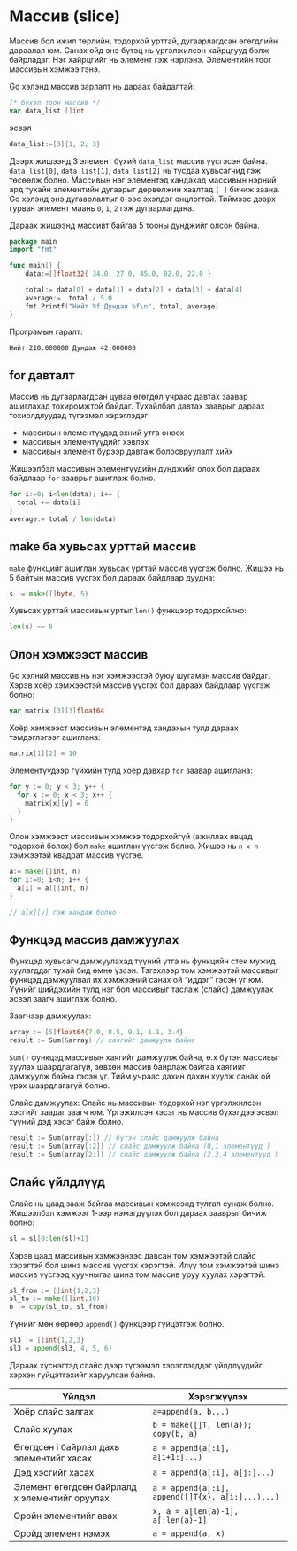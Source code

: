 # Массив \(slice\)

Массив бол ижил төрлийн, тодорхой урттай, дугаарлагдсан өгөгдлийн дараалал юм. Санах ойд энэ бүтэц нь үргэлжилсэн хайрцгууд болж байрладаг. Нэг хайрцгийг нь элемент гэж нэрлэнэ. Элементийн тоог массивын хэмжээ гэнэ.

Go хэлэнд массив зарлалт нь дараах байдалтай:

```go
/* бүхэл тоон массив */
var data_list []int
```

эсвэл

```go
data_list:=[3]{1, 2, 3}
```

Дээрх жишээнд 3 элемент бүхий `data_list` массив үүсгэсэн байна. `data_list[0]`, `data_list[1]`, `data_list[2]` нь тусдаа хувьсагчид гэж төсөөлж болно. Массивын нэг элементэд хандахад массивын нэрний ард тухайн элементийн дугаарыг дөрвөлжин хаалтад `[ ]` бичиж заана. Go хэлэнд энэ дугаарлалтыг `0`-ээс эхэлдэг онцлогтой. Тиймээс дээрх гурван элемент маань `0`, `1`, `2` гэж  дугаарлагдана.

Дараах жишээнд массивт байгаа 5 тооны дунджийг олсон байна.

```go
package main
import "fmt"

func main() {
    data:=[]float32{ 34.0, 27.0, 45.0, 82.0, 22.0 }

    total:= data[0] + data[1] + data[2] + data[3] + data[4]
    average:=  total / 5.0
    fmt.Printf("Нийт %f Дундаж %f\n", total, average)
}
```

Програмын гаралт:

```sh
Нийт 210.000000 Дундаж 42.000000
```

## for давталт

Массив нь дугаарлагдсан цуваа өгөгдөл учраас давтах заавар ашиглахад тохиромжтой байдаг. Тухайлбал давтах зааврыг дараах тохиолдлуудад түгээмэл хэрэглэдэг:

* массивын элементүүдэд эхний утга оноох
* массивын элементүүдийг хэвлэх
* массивын элемент бүрээр давтаж болосвруулалт хийх

Жишээлбэл массивын элементүүдийн дунджийг олох бол дараах  байдлаар `for` зааврыг ашиглаж болно.

```go
for i:=0; i<len(data); i++ {
  total += data[i]
}
average:= total / len(data)
```

## make ба хувьсах урттай массив

`make` функцийг ашиглан хувьсах урттай массив үүсгэж болно. Жишээ нь 5 байтын массив үүсгэх бол дараах байдлаар дуудна:

```go
s := make([]byte, 5)
```

Хувьсах урттай массивын уртыг `len()` функцээр тодорхойлно:

```go
len(s) == 5
```

## Олон хэмжээст массив

Go хэлний массив нь нэг хэмжээстэй буюу шугаман массив байдаг. Хэрэв хоёр хэмжээстэй массив үүсгэх бол дараах байдлаар үүсгэж болно:

```go
var matrix [3][3]float64
```

Хоёр хэмжээст массивын элементэд хандахын тулд дараах тэмдэглэгээг ашиглана:

```go
matrix[1][2] = 10
```

Элементүүдээр гүйхийн тулд хоёр давхар `for` заавар ашиглана:

```go
for y := 0; y < 3; y++ {
  for x := 0; x < 3; x++ {
    matrix[x][y] = 0
  }
}
```

Олон хэмжээст массивын хэмжээ тодорхойгүй \(ажиллах явцад тодорхой болох\) бол `make` ашиглан үүсгэж болно. Жишээ нь `n x n` хэмжээтэй квадрат массив үүсгэе.

```go
a:= make([]int, n)
for i:=0; i<n; i++ {
  a[i] = a([]int, n)
}

// a[x][y] гэж хандаж болно
```

## Функцэд массив дамжуулах

Функцэд хувьсагч дамжуулахад түүний утга нь функцийн стек мужид хуулагддаг тухай бид өмнө үзсэн. Тэгэхлээр том хэмжээтэй массивыг функцэд дамжуулвал их хэмжээний санах ой “иддэг” гэсэн үг юм. Үүнийг шийдэхийн тулд нэг бол массивыг таслаж \(слайс\) дамжуулах эсвэл заагч ашиглаж болно.

Заагчаар дамжуулах:

```go
array := [5]float64{7.0, 8.5, 9.1, 1.1, 3.4}
result := Sum(&array) // хаягийг дамжуулж байна
```

`Sum()` функцэд массивын хаягийг дамжуулж байна, ө.х бүтэн массивыг хуулах шаардлагагүй, зөвхөн массив байрлаж байгаа хаягийг дамжуулж байна гэсэн үг. Тийм учраас дахин дахин хуулж санах ой үрэх шаардлагагүй болно.

Слайс дамжуулах: Слайс нь массивын тодорхой нэг үргэлжилсэн хэсгийг заадаг заагч юм. Үргэжилсэн хэсэг нь массив бүхэлдээ эсвэл түүний дэд хэсэг байж болно.

```go
result := Sum(array[:]) // бүтэн слайс дамжуулж байна
result := Sum(array[:2]) // слайс дамжуулж байна (0,1 элементүүд )
result := Sum(array[2:]) // слайс дамжуулж байна (2,3,4 элементүүд )
```

## Слайс үйлдлүүд

Слайс нь цаад зааж байгаа массивын хэмжээнд тултал сунаж болно. Жишээлбэл хэмжээг 1-ээр нэмэгдүүлэх бол дараах зааврыг бичиж болно:

```go
sl = sl[0:len(sl)+1]
```

Хэрэв цаад массивын хэмжээнээс давсан том хэмжээтэй слайс хэрэгтэй бол шинэ массив үүсгэх хэрэгтэй. Илүү том хэмжээтэй шинэ массив үүсгээд хуучныгаа шинэ том массив уруу хуулах хэрэгтэй.

```go
sl_from := []int{1,2,3}
sl_to := make([]int,10)
n := copy(sl_to, sl_from)
```

Үүнийг мөн өөрөөр `append()` функцээр гүйцэтгэж болно.

```go
sl3 := []int{1,2,3}
sl3 = append(sl3, 4, 5, 6)
```

Дараах хүснэгтэд слайс дээр түгээмэл хэрэглэгддэг үйлдлүүдийг хэрхэн гүйцэтгэхийг харуулсан байна.

| Үйлдэл | Хэрэгжүүлэх |
| --- | --- |
| Хоёр слайс залгах | `a=append(a, b...)` |
| Слайс хуулах | `b = make([]T, len(a)); copy(b, a)` |
| Өгөгдсөн i байрлал дахь элементийг хасах | `a = append(a[:i], a[i+1:]...)` |
| Дэд хэсгийг хасах | `a = append(a[:i], a[j:]...)` |
| Элемент өгөгдсөн байрлалд x элементийг оруулах | `a = append(a[:i], append([]T{x}, a[i:]...)...)` |
| Оройн элементийг авах | `x, a = a[len(a)-1], a[:len(a)-1]` |
| Оройд элемент нэмэх | `a = append(a, x)` |



